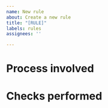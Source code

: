 ```yaml
---
name: New rule
about: Create a new rule
title: "[RULE]"
labels: rules
assignees: ''

---
```


# Process involved
# Checks performed

